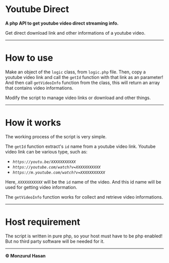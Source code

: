 # Youtube Direct
**A php API to get youtube video direct streaming info.**

Get direct download link and other informations of a youtube video.

---

# How to use
Make an object of the ``logic`` class, from ``logic.php`` file. Then, copy a youtube video link and call the ``getId`` function with that link as an parameter! And then call ``getVideoInfo`` function from the class, this will return an array that contains video informations.

Modify the script to manage video links or download and other things.

---

# How it works
The working process of the script is very simple.

The ``getId`` function extract's ``id`` name from a youtube video link. Youtube video link can be various type, such as:
- *`https://youtu.be/XXXXXXXXXXX`*
- *`https://youtube.com/watch?v=XXXXXXXXXXX`*
- *`https://m.youtube.com/watch?v=XXXXXXXXXXX`*

Here, *`XXXXXXXXXXX`* will be the ``id`` name of the video. And this id name will be used for getting video information.

The ``getVideoInfo`` function works for collect and retrieve video informations.

---

# Host requirement
The script is written in pure php, so your host must have to be php enabled! But no third party software will be needed for it.

---

**&copy; Monzurul Hasan**
